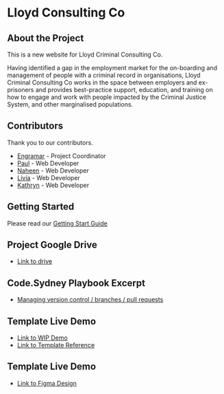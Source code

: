 # Lloyd Consulting Co

## About the Project
This is a new website for Lloyd Criminal Consulting Co. 

Having identified a gap in the employment market for the on-boarding and management of people with a criminal record in organisations, Lloyd Criminal Consulting Co works in the space between employers and ex-prisoners and provides best-practice support, education, and training on how to engage and work with people impacted by the Criminal Justice System, and other marginalised populations.

## Contributors

Thank you to our contributors.

- [Engramar](https://github.com/engramar) - Project Coordinator
- [Paul](https://github.com/sfofthings) - Web Developer
- [Naheen](https://github.com/n4heen) - Web Developer
- [Livia](https://github.com/LiviaFResende) - Web Developer
- [Kathryn](https://github.com/kathryn008) - Web Developer

## Getting Started

Please read our [Getting Start Guide](GETTING_STARTED.md)

## Project Google Drive

- [Link to drive](https://drive.google.com/drive/folders/1VrFZZTYRemjaKKvF6rhyJqbR9bh1j-X-?usp=sharing)

## Code.Sydney Playbook Excerpt

- [Managing version control / branches / pull requests](https://github.com/codesydney/code-sydney-playbook/blob/main/docs/pull-request.md)

## Template Live Demo

- [Link to WIP Demo](https://lloydconsulting.vercel.app/)
- [Link to Template Reference](http://imroz.rainbowit.net/dark-portfolio-landing#home)

## Template Live Demo

- [Link to Figma Design](https://www.figma.com/file/G3mxLMJ6vJQd49AAYqopnr/Lloyd-Consulting-Website?node-id=0%3A1)
